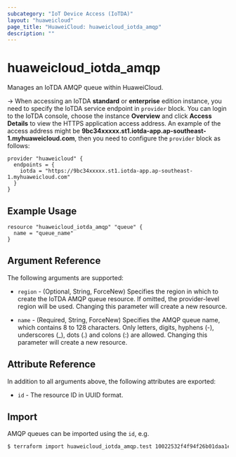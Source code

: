 ```yaml
---
subcategory: "IoT Device Access (IoTDA)"
layout: "huaweicloud"
page_title: "HuaweiCloud: huaweicloud_iotda_amqp"
description: ""
---
```


# huaweicloud_iotda_amqp

Manages an IoTDA AMQP queue within HuaweiCloud.

-> When accessing an IoTDA **standard** or **enterprise** edition instance, you need to specify the IoTDA service
endpoint in `provider` block.
You can login to the IoTDA console, choose the instance **Overview** and click **Access Details**
to view the HTTPS application access address. An example of the access address might be
**9bc34xxxxx.st1.iotda-app.ap-southeast-1.myhuaweicloud.com**, then you need to configure the
`provider` block as follows:

  ```hcl
  provider "huaweicloud" {
    endpoints = {
      iotda = "https://9bc34xxxxx.st1.iotda-app.ap-southeast-1.myhuaweicloud.com"
    }
  }
  ```

## Example Usage

```hcl
resource "huaweicloud_iotda_amqp" "queue" {
  name = "queue_name"
}
```

## Argument Reference

The following arguments are supported:

* `region` - (Optional, String, ForceNew) Specifies the region in which to create the IoTDA AMQP queue resource.
If omitted, the provider-level region will be used. Changing this parameter will create a new resource.

* `name` - (Required, String, ForceNew) Specifies the AMQP queue name, which contains 8 to 128 characters.
Only letters, digits, hyphens (-), underscores (_), dots (.) and colons (:) are allowed.
Changing this parameter will create a new resource.

## Attribute Reference

In addition to all arguments above, the following attributes are exported:

* `id` - The resource ID in UUID format.

## Import

AMQP queues can be imported using the `id`, e.g.

```bash
$ terraform import huaweicloud_iotda_amqp.test 10022532f4f94f26b01daa1e424853e1
```
